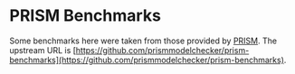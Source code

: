 # PRISM Benchmarks

Some benchmarks here were taken from those provided by [PRISM](https://prismmodelchecker.org). The upstream URL is [https://github.com/prismmodelchecker/prism-benchmarks](https://github.com/prismmodelchecker/prism-benchmarks).
